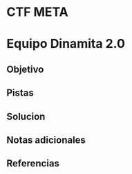 # CTF META
# Equipo Dinamita 2.0
## Objetivo
## Pistas
## Solucion
## Notas adicionales
## Referencias